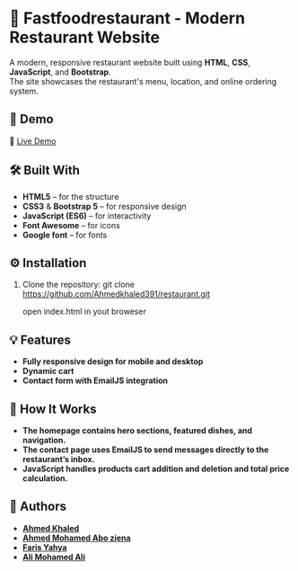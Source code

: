 # 🍔 Fastfoodrestaurant - Modern Restaurant Website

A modern, responsive restaurant website built using **HTML**, **CSS**, **JavaScript**, and **Bootstrap**.  
The site showcases the restaurant's menu, location, and online ordering system.

## 🚀 Demo
🔗 [Live Demo](https://restaurant-phi-red.vercel.app/)

## 🛠️ Built With 
- **HTML5** – for the structure  
- **CSS3** & **Bootstrap 5** – for responsive design  
- **JavaScript (ES6)** – for interactivity  
- **Font Awesome** – for icons  
- **Google font** – for fonts

## ⚙️ Installation

1. Clone the repository:
    git clone https://github.com/Ahmedkhaled391/restaurant.git

    open index.html in yout broweser

## 💡 Features

- **Fully responsive design for mobile and desktop**
- **Dynamic cart**
- **Contact form with EmailJS integration**

## 🧠 How It Works

- **The homepage contains hero sections, featured dishes, and navigation.**
- **The contact page uses EmailJS to send messages directly to the restaurant’s inbox.**
- **JavaScript handles products cart addition and deletion and total price calculation.**

## 👤 Authors
- [**Ahmed Khaled**](https://github.com/Ahmedkhaled391)
- [**Ahmed Mohamed Abo ziena**](https://github.com/abouzeina)
- [**Faris Yahya**](https://github.com/FarisFG2)
- [**Ali Mohamed Ali**](https://github.com/Ali-Hegzy)

